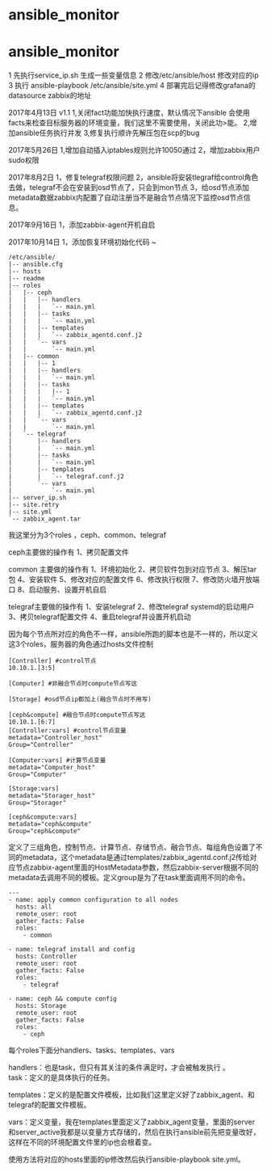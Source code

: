 # ansible_monitor
# ansible_monitor

1 先执行service_ip.sh 生成一些变量信息
2 修改/etc/ansible/host 修改对应的ip
3 执行 ansible-playbook /etc/ansible/site.yml
4 部署完后记得修改grafana的datasource zabbix的地址

2017年4月13日
v1.1
1,关闭fact功能加快执行速度，默认情况下ansible 会使用facts来检查目标服务器的环境变量，我们这里不需要使用，关闭此功>能。
2,增加ansible任务执行并发
3,修复执行顺许先解压包在scp的bug

2017年5月26日
1,增加自动插入iptables规则允许10050通过
2，增加zabbix用户sudo权限

2017年8月2日
1，修复telegraf权限问题
2，ansible将安装tlegraf给control角色去做，telegraf不会在安装到osd节点了，只会到mon节点
3，给osd节点添加metadata数据zabbix内配置了自动注册当不是融合节点情况下监控osd节点信息。

2017年9月16日
1，添加zabbix-agent开机自启

2017年10月14日
1，添加恢复环境初始化代码
~                        

```
/etc/ansible/
|-- ansible.cfg
|-- hosts
|-- readme
|-- roles
|   |-- ceph
|   |   |-- handlers
|   |   |   `-- main.yml
|   |   |-- tasks
|   |   |   `-- main.yml
|   |   |-- templates
|   |   |   `-- zabbix_agentd.conf.j2
|   |   `-- vars
|   |       `-- main.yml
|   |-- common
|   |   |-- 1
|   |   |-- handlers
|   |   |   `-- main.yml
|   |   |-- tasks
|   |   |   |-- 1
|   |   |   `-- main.yml
|   |   |-- templates
|   |   |   `-- zabbix_agentd.conf.j2
|   |   `-- vars
|   |       `-- main.yml
|   `-- telegraf
|       |-- handlers
|       |   `-- main.yml
|       |-- tasks
|       |   `-- main.yml
|       |-- templates
|       |   `-- telegraf.conf.j2
|       `-- vars
|           `-- main.yml
|-- server_ip.sh
|-- site.retry
|-- site.yml
`-- zabbix_agent.tar

```



我这里分为3个roles ，ceph、common、telegraf


ceph主要做的操作有
1、拷贝配置文件

common 主要做的操作有
1、环境初始化
2、拷贝软件包到对应节点
3、解压tar包
4、安装软件
5、修改对应的配置文件
6、修改执行权限
7、修改防火墙开放端口
8、启动服务、设置开机自启


telegraf主要做的操作有
1、安装telegraf
2、修改telegraf systemd的启动用户
3、拷贝telegraf配置文件
4、重启telegraf并设置开机启动


因为每个节点所对应的角色不一样，ansible所跑的脚本也是不一样的，所以定义这3个roles，服务器的角色通过hosts文件控制
```
[Controller] #control节点
10.10.1.[3:5]

[Computer] #非融合节点时compute节点写这

[Storage] #osd节点ip都加上(融合节点时不用写)

[ceph&compute] #融合节点时compute节点写这
10.10.1.[6:7]
[Controller:vars] #control节点变量
metadata="Controller_host"
Group="Controller"

[Computer:vars] #计算节点变量
metadata="Computer_host"
Group="Computer"

[Storage:vars]
metadata="Storager_host"
Group="Storager"

[ceph&compute:vars]
metadata="ceph&compute"
Group="ceph&compute"
```

定义了三组角色，控制节点、计算节点、存储节点、融合节点、每组角色设置了不同的metadata，这个metadata是通过templates/zabbix_agentd.conf.j2传给对应节点zabbix-agent里面的HostMetadata参数，然后zabbix-server根据不同的metadata去调用不同的模板。定义group是为了在task里面调用不同的命令。

```
---
- name: apply common configuration to all nodes
  hosts: all
  remote_user: root
  gather_facts: False
  roles:
    - common

- name: telegraf install and config
  hosts: Controller
  remote_user: root
  gather_facts: False
  roles:
    - telegraf

- name: ceph && compute config
  hosts: Storage
  remote_user: root
  gather_facts: False
  roles:
    - ceph
```

每个roles下面分handlers、tasks、templates、vars  

handlers：也是task，但只有其关注的条件满足时，才会被触发执行 。  
task：定义的是具体执行的任务。  

templates：定义的是配置文件模板，比如我们这里定义好了zabbix_agent、和telegraf的配置文件模板。  

vars：定义变量，我在templates里面定义了zabbix_agent变量，里面的server 和server_active我都是以变量方式存储的，然后在执行ansible前先把变量改好，这样在不同的环境配置文件里的ip也会根着变。  


使用方法将对应的hosts里面的ip修改然后执行ansible-playbook site.yml。




